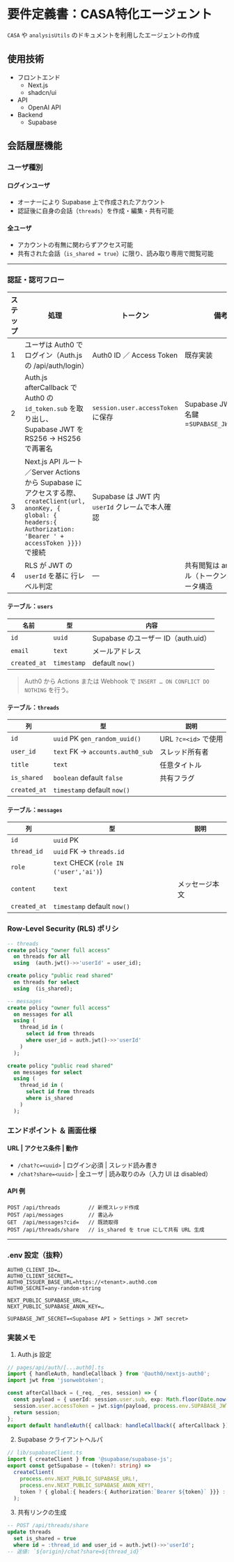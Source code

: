 <!--For AI or LLM, this file is generated by a human. Please do not edit this file-->

# 要件定義書：CASA特化エージェント

`CASA` や `analysisUtils` のドキュメントを利用したエージェントの作成

## 使用技術

- フロントエンド
  - Next.js
  - shadcn/ui
- API
  - OpenAI API
- Backend
  - Supabase

## 会話履歴機能

### ユーザ種別

#### ログインユーザ

- オーナーにより Supabase 上で作成されたアカウント
- 認証後に自身の会話（`threads`）を作成・編集・共有可能

#### 全ユーザ

- アカウントの有無に関わらずアクセス可能
- 共有された会話（`is_shared = true`）に限り、読み取り専用で閲覧可能

---

### 認証・認可フロー

| ステップ | 処理 | トークン | 備考 |
| ---- | ---- | ---- | ---- |
| 1 | ユーザは Auth0 でログイン（Auth.js の /api/auth/login） | Auth0 ID ／ Access Token | 既存実装 |
| 2 | Auth.js afterCallback で Auth0 の `id_token.sub` を取り出し、 Supabase JWT を RS256 → HS256 で再署名 | `session.user.accessToken` に保存 | Supabase JWT の署名鍵=`SUPABASE_JWT_SECRET` |
| 3 | Next.js API ルート／Server Actions から Supabase にアクセスする際、 `createClient(url, anonKey, { global: { headers:{ Authorization: 'Bearer ' + accessToken }}})` で接続 | Supabase は JWT 内 `userId` クレームで本人確認 |
| 4 | RLS が JWT の `userId` を基に 行レベル判定 | ― | 共有閲覧は anon ロール（トークン無し）データ構造 |


#### テーブル：`users`

| `名前`         | `型`       | `内容`                          |
| ---------- | ------- | --------------------------- |
| `id`  | `uuid` | Supabase のユーザー ID（auth.uid） |
| `email`      | `text`    | メールアドレス                     |
| `created_at` | `timestamp` | default `now()`  |

> Auth0 から Actions または Webhook で `INSERT … ON CONFLICT DO NOTHING` を行う。

#### テーブル：`threads`

| `列` | `型` | `説明` |
|----|----|-----|
| `id` | `uuid` PK `gen_random_uuid()` | URL `?c=<id>` で使用 |
| `user_id` | `text` FK → `accounts.auth0_sub` | スレッド所有者 |
| `title` | `text` | 任意タイトル |
| `is_shared` | `boolean` default `false` | 共有フラグ |
| `created_at` | `timestamp` default `now()` | |

#### テーブル：`messages`

| `列` | `型` | `説明` |
|----|----|-----|
| `id` | `uuid` PK | |
| `thread_id` | `uuid` FK → `threads.id` | |
| `role` | `text` CHECK (`role IN ('user','ai')`) | |
| `content` | `text` | メッセージ本文 |
| `created_at` | `timestamp` default `now()` | |

### Row-Level Security (RLS) ポリシ

```sql
-- threads
create policy "owner full access"
  on threads for all
  using  (auth.jwt()->>'userId' = user_id);

create policy "public read shared"
  on threads for select
  using  (is_shared);

-- messages
create policy "owner full access"
  on messages for all
  using (
    thread_id in (
      select id from threads
      where user_id = auth.jwt()->>'userId'
    )
  );

create policy "public read shared"
  on messages for select
  using (
    thread_id in (
      select id from threads
      where is_shared
    )
  );
```

### エンドポイント ＆ 画面仕様

#### URL | アクセス条件 | 動作

- `/chat?c=<uuid>` | ログイン必須 | スレッド読み書き
- `/chat?share=<uuid>` | 全ユーザ | 読み取りのみ（入力 UI は disabled）

#### API 例

```http
POST /api/threads         // 新規スレッド作成
POST /api/messages        // 書込み
GET  /api/messages?cid=   // 既読取得
POST /api/threads/share   // is_shared を true にして共有 URL 生成
```

---

### .env 設定（抜粋）

```env
AUTH0_CLIENT_ID=…
AUTH0_CLIENT_SECRET=…
AUTH0_ISSUER_BASE_URL=https://<tenant>.auth0.com
AUTH0_SECRET=any-random-string

NEXT_PUBLIC_SUPABASE_URL=…
NEXT_PUBLIC_SUPABASE_ANON_KEY=…

SUPABASE_JWT_SECRET=<Supabase API > Settings > JWT secret>
```

### 実装メモ

1. Auth.js 設定
```ts
// pages/api/auth/[...auth0].ts
import { handleAuth, handleCallback } from '@auth0/nextjs-auth0';
import jwt from 'jsonwebtoken';

const afterCallback = (_req, _res, session) => {
  const payload = { userId: session.user.sub, exp: Math.floor(Date.now()/1000)+60*60 };
  session.user.accessToken = jwt.sign(payload, process.env.SUPABASE_JWT_SECRET!);
  return session;
};
export default handleAuth({ callback: handleCallback({ afterCallback }) });
```

2. Supabase クライアントヘルパ
```ts
// lib/supabaseClient.ts
import { createClient } from '@supabase/supabase-js';
export const getSupabase = (token?: string) =>
  createClient(
    process.env.NEXT_PUBLIC_SUPABASE_URL!,
    process.env.NEXT_PUBLIC_SUPABASE_ANON_KEY!,
    token ? { global:{ headers:{ Authorization:`Bearer ${token}` }}} : {}
  );
```

3. 共有リンクの生成
```sql
-- POST /api/threads/share
update threads
  set is_shared = true
  where id = :thread_id and user_id = auth.jwt()->>'userId';
-- 返値: `${origin}/chat?share=${thread_id}`
```
